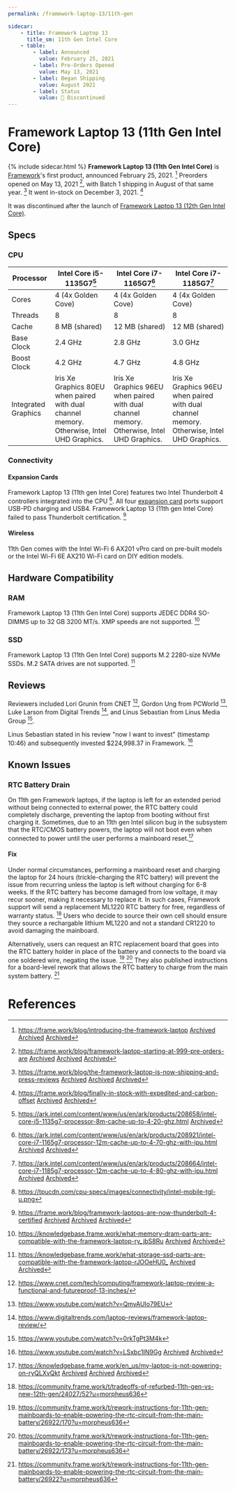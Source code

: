 ```yaml
---
permalink: /framework-laptop-13/11th-gen

sidecar:
    - title: Framework Laptop 13
      title_sm: 11th Gen Intel Core
    - table:
        - label: Announced
          value: February 25, 2021
        - label: Pre-Orders Opened
          value: May 13, 2021
        - label: Began Shipping
          value: August 2021
        - label: Status
          value: 🔴 Discontinued
---
```

# Framework Laptop 13 (11th Gen Intel Core)
{% include sidecar.html %}
**Framework Laptop 13 (11th Gen Intel Core)** is [Framework](/framework-computer-inc)'s first product, announced February 25, 2021. [^6] Preorders opened on May 13, 2021 [^7], with Batch 1 shipping in August of that same year. [^8] It went in-stock on December 3, 2021. [^9]

It was discontinued after the launch of [Framework Laptop 13 (12th Gen Intel Core)](/framework-laptop-13/12th-gen).

## Specs
### CPU

| Processor           | Intel Core i5-1135G7[^10] | Intel Core i7-1165G7[^11] | Intel Core i7-1185G7[^12] |
| ------------------- | -------------------- | -------------------- | -------------------- |
| Cores               | 4 (4x Golden Cove)   | 4 (4x Golden Cove)   | 4 (4x Golden Cove)   |
| Threads             | 8                    | 8                    | 8                    |                          
| Cache               | 8 MB (shared)        | 12 MB (shared)       | 12 MB (shared)       |
| Base Clock          | 2.4 GHz              | 2.8 GHz              | 3.0 GHz              |
| Boost Clock         | 4.2 GHz              | 4.7 GHz              | 4.8 GHz              |
| Integrated Graphics | Iris Xe Graphics 80EU when paired with dual channel memory. Otherwise, Intel UHD Graphics. | Iris Xe Graphics 96EU when paired with dual channel memory. Otherwise, Intel UHD Graphics. | Iris Xe Graphics 96EU when paired with dual channel memory.  Otherwise, Intel UHD Graphics. |

### Connectivity
#### Expansion Cards
Framework Laptop 13 (11th gen Intel Core) features two Intel Thunderbolt 4 controllers integrated into the CPU [^13]. All four [expansion card](/expansion-cards) ports support USB-PD charging and USB4. Framework Laptop 13 (11th gen Intel Core) failed to pass Thunderbolt certification. [^14]

#### Wireless
11th Gen comes with the Intel Wi-Fi 6 AX201 vPro card on pre-built models or the Intel Wi-Fi 6E AX210 Wi-Fi card on DIY edition models.

## Hardware Compatibility
### RAM
Framework Laptop 13 (11th Gen Intel Core) supports JEDEC DDR4 SO-DIMMS up to 32 GB 3200 MT/s. XMP speeds are not supported. [^15]

### SSD
Framework Laptop 13 (11th Gen Intel Core) supports M.2 2280-size NVMe SSDs. M.2 SATA drives are not supported. [^16]

## Reviews

Reviewers included Lori Grunin from CNET [^17], Gordon Ung from PCWorld [^18], Luke Larson from Digital Trends [^19], and Linus Sebastian from Linus Media Group [^20].

Linus Sebastian stated in his review "now I want to invest" (timestamp 10:46) and subsequently invested $224,998.37 in Framework. [^21]

## Known Issues
### RTC Battery Drain
On 11th gen Framework laptops, if the laptop is left for an extended period without being connected to external power, the RTC battery could completely discharge, preventing the laptop from booting without first charging it. Sometimes, due to an 11th gen Intel silicon bug in the subsystem that the RTC/CMOS battery powers, the laptop will not boot even when connected to power until the user performs a mainboard reset.[^1]

#### Fix
Under normal circumstances, performing a mainboard reset and charging the laptop for 24 hours (trickle-charging the RTC battery) will prevent the issue from recurring unless the laptop is left without charging for 6-8 weeks. If the RTC battery has become damaged from low voltage, it may recur sooner, making it necessary to replace it. In such cases, Framework support will send a replacement ML1220 RTC battery for free, regardless of warranty status. [^2] Users who decide to source their own cell should ensure they source a rechargable lithium ML1220 and not a standard CR1220 to avoid damaging the mainboard.

Alternatively, users can request an RTC replacement board that goes into the RTC battery holder in place of the battery and connects to the board via one soldered wire, negating the issue. [^3] [^4] They also published instructions for a board-level rework that allows the RTC battery to charge from the main system battery. [^5]

# References
[^1]: <https://knowledgebase.frame.work/en_us/my-laptop-is-not-powering-on-ryQLXvQkt> [Archived](http://web.archive.org/web/20250110063748/https://knowledgebase.frame.work/en_us/my-laptop-is-not-powering-on-ryQLXvQkt) [Archived](http://web.archive.org/web/20250110063748/https://knowledgebase.frame.work/en_us/my-laptop-is-not-powering-on-ryQLXvQkt) [Archived](http://web.archive.org/web/20250110063748/https://knowledgebase.frame.work/en_us/my-laptop-is-not-powering-on-ryQLXvQkt) 
[^2]: <https://community.frame.work/t/tradeoffs-of-refurbed-11th-gen-vs-new-12th-gen/24027/52?u=morpheus636>
[^3]: <https://community.frame.work/t/rework-instructions-for-11th-gen-mainboards-to-enable-powering-the-rtc-circuit-from-the-main-battery/26922/170?u=morpheus636>
[^4]: <https://community.frame.work/t/rework-instructions-for-11th-gen-mainboards-to-enable-powering-the-rtc-circuit-from-the-main-battery/26922/173?u=morpheus636>
[^5]: <https://community.frame.work/t/rework-instructions-for-11th-gen-mainboards-to-enable-powering-the-rtc-circuit-from-the-main-battery/26922?u=morpheus636>
[^6]: <https://frame.work/blog/introducing-the-framework-laptop> [Archived](http://web.archive.org/web/20241227085033/https://frame.work/blog/introducing-the-framework-laptop) [Archived](http://web.archive.org/web/20241227085033/https://frame.work/blog/introducing-the-framework-laptop) [Archived](http://web.archive.org/web/20241227085033/https://frame.work/blog/introducing-the-framework-laptop) 
[^7]: <https://frame.work/blog/framework-laptop-starting-at-999-pre-orders-are> [Archived](http://web.archive.org/web/20241213090140/https://frame.work/blog/framework-laptop-starting-at-999-pre-orders-are) [Archived](http://web.archive.org/web/20241213090140/https://frame.work/blog/framework-laptop-starting-at-999-pre-orders-are) [Archived](http://web.archive.org/web/20241213090140/https://frame.work/blog/framework-laptop-starting-at-999-pre-orders-are) 
[^8]: <https://frame.work/blog/the-framework-laptop-is-now-shipping-and-press-reviews> [Archived](http://web.archive.org/web/20241217201647/https://frame.work/blog/the-framework-laptop-is-now-shipping-and-press-reviews) [Archived](http://web.archive.org/web/20241217201647/https://frame.work/blog/the-framework-laptop-is-now-shipping-and-press-reviews) [Archived](http://web.archive.org/web/20241217201647/https://frame.work/blog/the-framework-laptop-is-now-shipping-and-press-reviews) 
[^9]: <https://frame.work/blog/finally-in-stock-with-expedited-and-carbon-offset> [Archived](http://web.archive.org/web/20240917155201/https://frame.work/blog/finally-in-stock-with-expedited-and-carbon-offset) [Archived](http://web.archive.org/web/20240917155201/https://frame.work/blog/finally-in-stock-with-expedited-and-carbon-offset) 
[^10]: <https://ark.intel.com/content/www/us/en/ark/products/208658/intel-core-i5-1135g7-processor-8m-cache-up-to-4-20-ghz.html> [Archived](http://web.archive.org/web/20241114041559/https://ark.intel.com/content/www/us/en/ark/products/208658/intel-core-i5-1135g7-processor-8m-cache-up-to-4-20-ghz.html) 
[^11]: <https://ark.intel.com/content/www/us/en/ark/products/208921/intel-core-i7-1165g7-processor-12m-cache-up-to-4-70-ghz-with-ipu.html> [Archived](http://web.archive.org/web/20240927073551/https://ark.intel.com/content/www/us/en/ark/products/208921/intel-core-i7-1165g7-processor-12m-cache-up-to-4-70-ghz-with-ipu.html) [Archived](http://web.archive.org/web/20240927073551/https://ark.intel.com/content/www/us/en/ark/products/208921/intel-core-i7-1165g7-processor-12m-cache-up-to-4-70-ghz-with-ipu.html) 
[^12]: <https://ark.intel.com/content/www/us/en/ark/products/208664/intel-core-i7-1185g7-processor-12m-cache-up-to-4-80-ghz-with-ipu.html> [Archived](http://web.archive.org/web/20241120003803/https://ark.intel.com/content/www/us/en/ark/products/208664/intel-core-i7-1185g7-processor-12m-cache-up-to-4-80-ghz-with-ipu.html) [Archived](http://web.archive.org/web/20241120003803/https://ark.intel.com/content/www/us/en/ark/products/208664/intel-core-i7-1185g7-processor-12m-cache-up-to-4-80-ghz-with-ipu.html) 
[^13]: <https://tpucdn.com/cpu-specs/images/connectivity/intel-mobile-tgl-u.png>
[^14]: <https://frame.work/blog/framework-laptops-are-now-thunderbolt-4-certified> [Archived](http://web.archive.org/web/20250110070535/https://frame.work/blog/framework-laptops-are-now-thunderbolt-4-certified) [Archived](http://web.archive.org/web/20250110070535/https://frame.work/blog/framework-laptops-are-now-thunderbolt-4-certified) [Archived](http://web.archive.org/web/20250110070535/https://frame.work/blog/framework-laptops-are-now-thunderbolt-4-certified) 
[^15]: <https://knowledgebase.frame.work/what-memory-dram-parts-are-compatible-with-the-framework-laptop-ry_jbS8Ru> [Archived](http://web.archive.org/web/20250110070613/https://knowledgebase.frame.work/what-memory-dram-parts-are-compatible-with-the-framework-laptop-ry_jbS8Ru) [Archived](http://web.archive.org/web/20250110070613/https://knowledgebase.frame.work/what-memory-dram-parts-are-compatible-with-the-framework-laptop-ry_jbS8Ru) 
[^16]: <https://knowledgebase.frame.work/what-storage-ssd-parts-are-compatible-with-the-framework-laptop-rJOOeHU0_> [Archived](http://web.archive.org/web/20250110065231/https://knowledgebase.frame.work/what-storage-ssd-parts-are-compatible-with-the-framework-laptop-rJOOeHU0_) [Archived](http://web.archive.org/web/20250110065231/https://knowledgebase.frame.work/what-storage-ssd-parts-are-compatible-with-the-framework-laptop-rJOOeHU0_) 
[^17]: <https://www.cnet.com/tech/computing/framework-laptop-review-a-functional-and-futureproof-13-inches/>
[^18]: <https://www.youtube.com/watch?v=QmyAUIo79EU>
[^19]: <https://www.digitaltrends.com/laptop-reviews/framework-laptop-review/>
[^20]: <https://www.youtube.com/watch?v=0rkTgPt3M4k>
[^21]: <https://www.youtube.com/watch?v=LSxbc1IN9Gg> [Archived](http://web.archive.org/web/20250110071529/https://www.youtube.com/watch?v=LSxbc1IN9Gg) [Archived](http://web.archive.org/web/20250110071529/https://www.youtube.com/watch?v=LSxbc1IN9Gg) 
